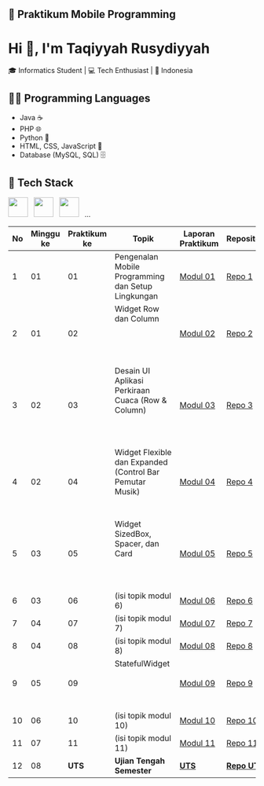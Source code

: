## 📱 Praktikum Mobile Programming
# Hi 👋, I'm Taqiyyah Rusydiyyah

🎓 Informatics Student | 💻 Tech Enthusiast | 📍 Indonesia

## 👩‍💻 Programming Languages
- Java ☕
- PHP 🌐
- Python 🐍
- HTML, CSS, JavaScript 🎨
- Database (MySQL, SQL) 🗄️

## 💼 Tech Stack
<img src="https://cdn.jsdelivr.net/gh/devicons/devicon/icons/html5/html5-original.svg" width="40"/>  
<img src="https://cdn.jsdelivr.net/gh/devicons/devicon/icons/css3/css3-original.svg" width="40"/>  
<img src="https://cdn.jsdelivr.net/gh/devicons/devicon/icons/javascript/javascript-original.svg" width="40"/>  
...

| No | Minggu ke | Praktikum ke | Topik | Laporan Praktikum | Repository |
|----|-----------|--------------|----------------------------------------------------------------------------------------------------------------------------------|----------------------|---------------|
| 1  | 01        | 01           | Pengenalan Mobile Programming dan Setup Lingkungan | [Modul 01](https://docs.google.com/document/d/e/2PACX-1vSfkV24y-3vXUyEQdXxzwXtafYgPhpqEuNGlYrKrJH5YnYOt8XHuRWQQIA-Db7PYmVdbnRxF0QXpqfh/pub) | [Repo 1](https://github.com/taqiyyahRusydiyyah/Praktikum_mobile_modul1) |
| 2  | 01        | 02           | Widget Row dan Column                                                                                                           | [Modul 02](https://docs.google.com/document/d/e/2PACX-1vSIQhmQptHNOp4fR65HnxsO7t306k-qFxidD0vWMqFgQ86hoMYhdPGmyDqbyx7-mtoCGvy3KZeTkxFO/pub) | [Repo 2](#) |
| 3  | 02        | 03           | Desain UI Aplikasi Perkiraan Cuaca (Row & Column)                                                                              | [Modul 03](https://docs.google.com/document/d/1_KjLh74M31kJGJuwETEYGPNz3ZxRXscPXZoMSplksTA/edit?usp=sharing) | [Repo 3](#) |
| 4  | 02        | 04           | Widget Flexible dan Expanded (Control Bar Pemutar Musik)                                                                    | [Modul 04](https://docs.google.com/document/d/1trTrUUizlJB4P4dG62NNNwNTJ6OJhismYq27OdpNPIk/edit?usp=sharing) | [Repo 4](#) |
| 5  | 03        | 05           | Widget SizedBox, Spacer, dan Card                                                                                             | [Modul 05](https://docs.google.com/document/d/1V1VJKACkfgmW_ccKrkJfkOnCmKCPpYaoHb76n5zBmh4/edit?usp=sharing) | [Repo 5](#) |
| 6  | 03        | 06           | (isi topik modul 6) | [Modul 06](#) | [Repo 6](#) |
| 7  | 04        | 07           | (isi topik modul 7) | [Modul 07](#) | [Repo 7](#) |
| 8  | 04        | 08           | (isi topik modul 8) | [Modul 08](#) | [Repo 8](#) |
| 9  | 05        | 09           | StatefulWidget                                                                                                             | [Modul 09](https://docs.google.com/document/d/1Qpp7SaMbU_xlUwR5puSmzcHxQr9qS-eNy8Wqhxb7_qc/edit?usp=sharing) | [Repo 9](#) |
| 10 | 06        | 10           | (isi topik modul 10) | [Modul 10](#) | [Repo 10](#) |
| 11 | 07        | 11           | (isi topik modul 11) | [Modul 11](#) | [Repo 11](#) |
| 12 | 08        | **UTS**     | **Ujian Tengah Semester** | **[UTS](#)** | **[Repo UTS](https://github.com/taqiyyahRusydiyyah/UTS_Mobile_Programming)** |
